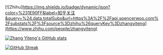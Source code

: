 <!-- ### Hi there 👋 -->

<!--
**sillybun/sillybun** is a ✨ _special_ ✨ repository because its `README.md` (this file) appears on your GitHub profile.

Here are some ideas to get you started:

- 🔭 I’m currently working on ...
- 🌱 I’m currently learning ...
- 👯 I’m looking to collaborate on ...
- 🤔 I’m looking for help with ...
- 💬 Ask me about ...
- 📫 How to reach me: ...
- 😄 Pronouns: ...
- ⚡ Fun fact: ...
-->
<!-- https://api.spencerwoo.com/substats/?source=zhihu&queryKey=zhangyiteng -->
[![Zhihu]https://img.shields.io/badge/dynamic/json?color=%231E90FF&label=知乎关注&query=%24.data.totalSubs&url=https%3A%2F%2Fapi.spencerwoo.com%2Fsubstats%2F%3Fsource%3Dzhihu%26queryKey%3Dzhangyiteng](https://www.zhihu.com/people/zhangyiteng)

<!-- [![Zhihu](https://img.shields.io/badge/dynamic/json?label=%E7%9F%A5%E4%B9%8E%E5%85%B3%E6%B3%A8&labelColor=0084ff&color=0099ff&query=%24.data.totalSubs&url=https%3A%2F%2Fapi.spencerwoo.com%2Fsubstats%2F%3Fsource%3Dzhihu%26queryKey%3Dxia-chong-yu-bing-34-67&longCache=true&style=flat-square)](https://www.zhihu.com/people/zhangyiteng) -->

[![Zhang Yiteng's GitHub stats](https://github-readme-stats.vercel.app/api?username=sillybun)](https://github.com/anuraghazra/github-readme-stats)

[![GitHub Streak](https://github-readme-streak-stats.herokuapp.com/?user=sillybun)](https://git.io/streak-stats)
